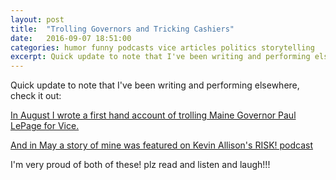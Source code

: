 ```yaml
---
layout: post
title:  "Trolling Governors and Tricking Cashiers"
date:   2016-09-07 18:51:00
categories: humor funny podcasts vice articles politics storytelling
excerpt: Quick update to note that I've been writing and performing elsewhere, check it out...
---
```


Quick update to note that I've been writing and performing elsewhere, check it out:

[In August I wrote a first hand account of trolling Maine Governor Paul LePage for Vice.](http://www.vice.com/read/paul-lepage-troll-phone-call-meltdown-maine)

[And in May a story of mine was featured on Kevin Allison's RISK! podcast](http://risk-show.com/podcast/stumbling-blocks/)

I'm very proud of both of these! plz read and listen and laugh!!!
